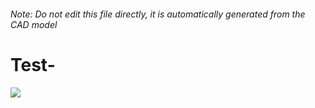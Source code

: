 ###### Note: Do not edit this file directly, it is automatically generated from the CAD model

# Test-

![](/project.svg)

